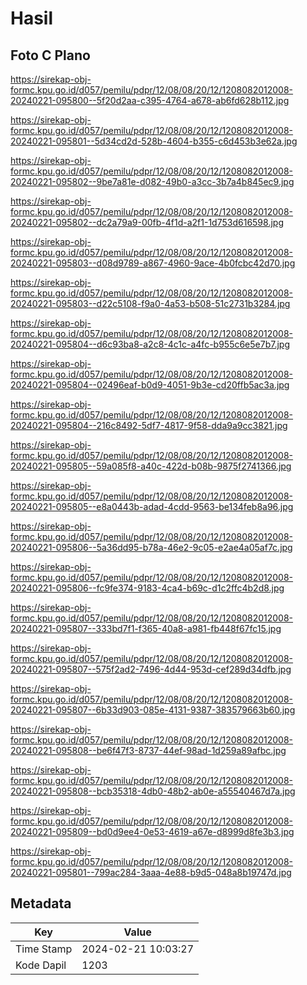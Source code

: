 # Hasil

## Foto C Plano

https://sirekap-obj-formc.kpu.go.id/d057/pemilu/pdpr/12/08/08/20/12/1208082012008-20240221-095800--5f20d2aa-c395-4764-a678-ab6fd628b112.jpg

https://sirekap-obj-formc.kpu.go.id/d057/pemilu/pdpr/12/08/08/20/12/1208082012008-20240221-095801--5d34cd2d-528b-4604-b355-c6d453b3e62a.jpg

https://sirekap-obj-formc.kpu.go.id/d057/pemilu/pdpr/12/08/08/20/12/1208082012008-20240221-095802--9be7a81e-d082-49b0-a3cc-3b7a4b845ec9.jpg

https://sirekap-obj-formc.kpu.go.id/d057/pemilu/pdpr/12/08/08/20/12/1208082012008-20240221-095802--dc2a79a9-00fb-4f1d-a2f1-1d753d616598.jpg

https://sirekap-obj-formc.kpu.go.id/d057/pemilu/pdpr/12/08/08/20/12/1208082012008-20240221-095803--d08d9789-a867-4960-9ace-4b0fcbc42d70.jpg

https://sirekap-obj-formc.kpu.go.id/d057/pemilu/pdpr/12/08/08/20/12/1208082012008-20240221-095803--d22c5108-f9a0-4a53-b508-51c2731b3284.jpg

https://sirekap-obj-formc.kpu.go.id/d057/pemilu/pdpr/12/08/08/20/12/1208082012008-20240221-095804--d6c93ba8-a2c8-4c1c-a4fc-b955c6e5e7b7.jpg

https://sirekap-obj-formc.kpu.go.id/d057/pemilu/pdpr/12/08/08/20/12/1208082012008-20240221-095804--02496eaf-b0d9-4051-9b3e-cd20ffb5ac3a.jpg

https://sirekap-obj-formc.kpu.go.id/d057/pemilu/pdpr/12/08/08/20/12/1208082012008-20240221-095804--216c8492-5df7-4817-9f58-dda9a9cc3821.jpg

https://sirekap-obj-formc.kpu.go.id/d057/pemilu/pdpr/12/08/08/20/12/1208082012008-20240221-095805--59a085f8-a40c-422d-b08b-9875f2741366.jpg

https://sirekap-obj-formc.kpu.go.id/d057/pemilu/pdpr/12/08/08/20/12/1208082012008-20240221-095805--e8a0443b-adad-4cdd-9563-be134feb8a96.jpg

https://sirekap-obj-formc.kpu.go.id/d057/pemilu/pdpr/12/08/08/20/12/1208082012008-20240221-095806--5a36dd95-b78a-46e2-9c05-e2ae4a05af7c.jpg

https://sirekap-obj-formc.kpu.go.id/d057/pemilu/pdpr/12/08/08/20/12/1208082012008-20240221-095806--fc9fe374-9183-4ca4-b69c-d1c2ffc4b2d8.jpg

https://sirekap-obj-formc.kpu.go.id/d057/pemilu/pdpr/12/08/08/20/12/1208082012008-20240221-095807--333bd7f1-f365-40a8-a981-fb448f67fc15.jpg

https://sirekap-obj-formc.kpu.go.id/d057/pemilu/pdpr/12/08/08/20/12/1208082012008-20240221-095807--575f2ad2-7496-4d44-953d-cef289d34dfb.jpg

https://sirekap-obj-formc.kpu.go.id/d057/pemilu/pdpr/12/08/08/20/12/1208082012008-20240221-095807--6b33d903-085e-4131-9387-383579663b60.jpg

https://sirekap-obj-formc.kpu.go.id/d057/pemilu/pdpr/12/08/08/20/12/1208082012008-20240221-095808--be6f47f3-8737-44ef-98ad-1d259a89afbc.jpg

https://sirekap-obj-formc.kpu.go.id/d057/pemilu/pdpr/12/08/08/20/12/1208082012008-20240221-095808--bcb35318-4db0-48b2-ab0e-a55540467d7a.jpg

https://sirekap-obj-formc.kpu.go.id/d057/pemilu/pdpr/12/08/08/20/12/1208082012008-20240221-095809--bd0d9ee4-0e53-4619-a67e-d8999d8fe3b3.jpg

https://sirekap-obj-formc.kpu.go.id/d057/pemilu/pdpr/12/08/08/20/12/1208082012008-20240221-095801--799ac284-3aaa-4e88-b9d5-048a8b19747d.jpg


## Metadata

| Key        | Value               |
| ---------- | ------------------- |
| Time Stamp | 2024-02-21 10:03:27 |
| Kode Dapil | 1203                |



